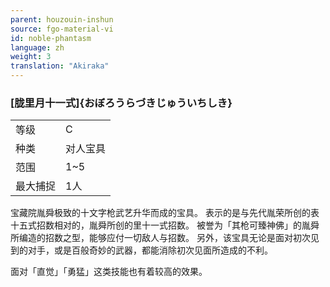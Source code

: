 ```yaml
---
parent: houzouin-inshun
source: fgo-material-vi
id: noble-phantasm
language: zh
weight: 3
translation: "Akiraka"
---
```


### [胧里月十一式]{おぼろうらづきじゅういちしき}

<table>
  <tr><td>等级</td><td>C</td></tr>
  <tr><td>种类</td><td>对人宝具</td></tr>
  <tr><td>范围</td><td>1~5</td></tr>
  <tr><td>最大捕捉</td><td>1人</td></tr>
</table>

宝藏院胤舜极致的十文字枪武艺升华而成的宝具。
表示的是与先代胤荣所创的表十五式招数相对的，胤舜所创的里十一式招数。
被誉为「其枪可臻神佛」的胤舜所编造的招数之型，能够应付一切敌人与招数。
另外，该宝具无论是面对初次见到的对手，或是百般奇妙的武器，都能消除初次见面所造成的不利。

面对「直觉」「勇猛」这类技能也有着较高的效果。
